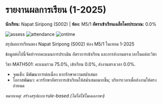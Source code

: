 # รายงานผลการเรียน (1-2025)
**นักเรียน:** Napat Siripong (S002)  |  **ห้อง:** M5/1
**อัตราเข้าเรียนเฉลี่ยโดยประมาณ:** 0.0%

![assess](out/assess.png)
![attendance](out/attendance.png)
![ontime](out/ontime.png)

สรุปผลการเรียนของ Napat Siripong (S002) ห้อง M5/1 ในเทอม 1-2025

ข้อมูลต่อไปนี้จัดทำจากคะแนนการประเมิน อัตราการเข้าเรียน และการส่งงานตรงเวลาในแต่ละวิชา

วิชา MATH501: คะแนนรวม 75.0%, เข้าเรียน 0.0%, ส่งงานตรงเวลา 0.0%.
- จุดแข็ง: มีพัฒนาการต่อเนื่อง หากรักษาความสม่ำเสมอ
- โอกาสพัฒนา: ควรรักษาอัตราการเข้าเรียนให้สม่ำเสมอมากขึ้น; บริหารเวลาเพื่อส่งงานให้ตรงกำหนด

_หมายเหตุ: สร้างสรุปแบบ rule-based (ไม่ได้ใช้โมเดลภาษา)_
